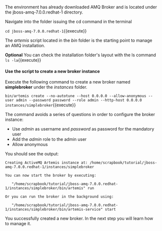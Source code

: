 The environment has already downloaded AMQ Broker and is located under the jboss-amq-7.0.0.redhat-1 directory.

Navigate into the folder issuing the cd command in the terminal

`cd jboss-amq-7.0.0.redhat-1`{{execute}}

The *artemis* script located in the *bin* folder is the starting point to manage an AMQ installation.

**Optional** You can check the installation folder's layout with the ls command `ls -la`{{execute}}

#### Use the script to create a new broker instance

Execute the following command to create a new broker named **simplebroker** under the *instances* folder.

`bin/artemis create --no-autotune --host 0.0.0.0 --allow-anonymous --user admin --password password --role admin --http-host 0.0.0.0 instances/simplebroker`{{execute}}

The command avoids a series of questions in order to configure the broker instance:
 * Use *admin* as username and *password* as password for the mandatory user
 * Add the *admin* role to the admin user
 * Allow anonymous

You should see the output:

```
Creating ActiveMQ Artemis instance at: /home/scrapbook/tutorial/jboss-amq-7.0.0.redhat-1/instances/simplebroker    

You can now start the broker by executing:                                                                         

   "/home/scrapbook/tutorial/jboss-amq-7.0.0.redhat-1/instances/simplebroker/bin/artemis" run                      

Or you can run the broker in the background using:                                                                 

   "/home/scrapbook/tutorial/jboss-amq-7.0.0.redhat-1/instances/simplebroker/bin/artemis-service" start
```

You successfully created a new broker. In the next step you will learn how to manage it.

